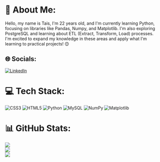 # 💫 About Me:
Hello, my name is Tais, I'm 22 years old, and I'm currently learning Python, focusing on libraries like Pandas, Numpy, and Matplotlib. I'm also exploring PostgreSQL and learning about ETL (Extract, Transform, Load) processes. I'm excited to expand my knowledge in these areas and apply what I'm learning to practical projects! 😊


## 🌐 Socials:
[![LinkedIn](https://img.shields.io/badge/LinkedIn-%230077B5.svg?logo=linkedin&logoColor=white)](https://linkedin.com/in/www.linkedin.com/in/moreira-tais) 

# 💻 Tech Stack:
![CSS3](https://img.shields.io/badge/css3-%231572B6.svg?style=for-the-badge&logo=css3&logoColor=white) ![HTML5](https://img.shields.io/badge/html5-%23E34F26.svg?style=for-the-badge&logo=html5&logoColor=white) ![Python](https://img.shields.io/badge/python-3670A0?style=for-the-badge&logo=python&logoColor=ffdd54) ![MySQL](https://img.shields.io/badge/mysql-4479A1.svg?style=for-the-badge&logo=mysql&logoColor=white) ![NumPy](https://img.shields.io/badge/numpy-%23013243.svg?style=for-the-badge&logo=numpy&logoColor=white) ![Matplotlib](https://img.shields.io/badge/Matplotlib-%23ffffff.svg?style=for-the-badge&logo=Matplotlib&logoColor=black)
# 📊 GitHub Stats:
![](https://github-readme-stats.vercel.app/api?username=taismoreira2023&theme=dark&hide_border=true&include_all_commits=true&count_private=false)<br/>
![](https://github-readme-streak-stats.herokuapp.com/?user=taismoreira2023&theme=dark&hide_border=true)<br/>
![](https://github-readme-stats.vercel.app/api/top-langs/?username=taismoreira2023&theme=dark&hide_border=true&include_all_commits=true&count_private=false&layout=compact)

<!-- Proudly created with GPRM ( https://gprm.itsvg.in ) -->
